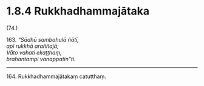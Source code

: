 # 1.8.4 Rukkhadhammajātaka

(74.)

163\. _“Sādhū sambahulā ñātī,_  
_api rukkhā araññajā;_  
_Vāto vahati ekaṭṭhaṃ,_  
_brahantampi vanappatin”ti._  

---

164\. Rukkhadhammajātakaṃ catutthaṃ.
